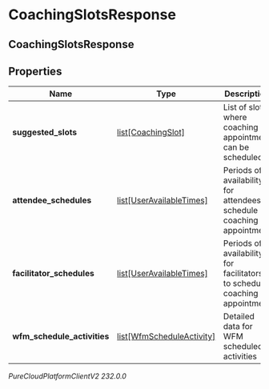 # CoachingSlotsResponse

## CoachingSlotsResponse

## Properties

|Name | Type | Description | Notes|
|------------ | ------------- | ------------- | -------------|
| **suggested_slots** | [list[CoachingSlot]](CoachingSlot) | List of slots where coaching appointment can be scheduled | [optional] |
| **attendee_schedules** | [list[UserAvailableTimes]](UserAvailableTimes) | Periods of availability for attendees to schedule coaching appointment | [optional] |
| **facilitator_schedules** | [list[UserAvailableTimes]](UserAvailableTimes) | Periods of availability for facilitators to schedule coaching appointment | [optional] |
| **wfm_schedule_activities** | [list[WfmScheduleActivity]](WfmScheduleActivity) | Detailed data for WFM scheduled activities | [optional] |



_PureCloudPlatformClientV2 232.0.0_
